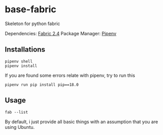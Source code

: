 # base-fabric
Skeleton for python fabric

Dependencies: [Fabric 2.4](http://docs.fabfile.org/en/2.4/index.html)
Package Manager: [Pipenv](http://pipenv.org/)

## Installations

```
pipenv shell
pipenv install
```

If you are found some errors relate with pipenv, try to run this

```
pipenv run pip install pip==18.0
```

## Usage

```
fab --list
```

By default, i just provide all basic things with an assumption that you are using Ubuntu.
